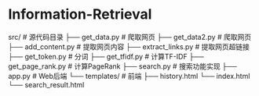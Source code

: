 # Information-Retrieval

   src/                  # 源代码目录
   ├── get_data.py       # 爬取网页
   ├── get_data2.py      # 爬取网页
   ├── add_content.py    # 提取网页内容
   ├── extract_links.py  # 提取网页超链接
   ├── get_token.py      # 分词
   ├── get_tfidf.py      # 计算TF-IDF
   ├── get_page_rank.py  # 计算PageRank
   ├── search.py         # 搜索功能实现
   ├── app.py            # Web后端
   └── templates/        # 前端
       ├── history.html
       └── index.html
       └── search_result.html
       
